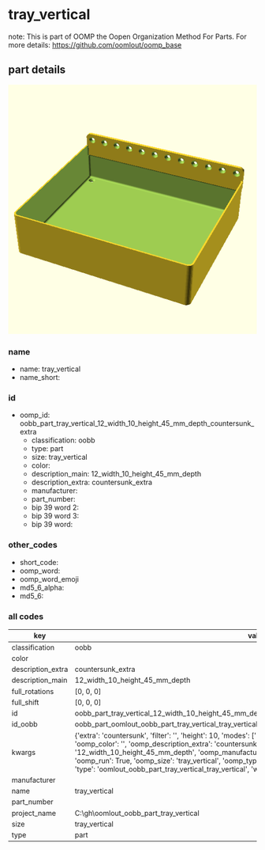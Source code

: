 # tray_vertical  

note: This is part of OOMP the Oopen Organization Method For Parts. For more details: https://github.com/oomlout/oomp_base

##  part details
  

[![](3dpr.png)](3dpr.png)





### name
* name: tray_vertical
* name_short: 
### id
* oomp_id: oobb_part_tray_vertical_12_width_10_height_45_mm_depth_countersunk_extra
  * classification: oobb
  * type: part
  * size: tray_vertical
  * color: 
  * description_main: 12_width_10_height_45_mm_depth
  * description_extra: countersunk_extra
  * manufacturer: 
  * part_number: 
  * bip 39 word 2: 
  * bip 39 word 3: 
  * bip 39 word: 

### other_codes
* short_code: 
* oomp_word: 
* oomp_word_emoji 
* md5_6_alpha: 
* md5_6: 









### all codes 
| key | value |  
| --- | --- |  
| classification | oobb |  
| color |  |  
| description_extra | countersunk_extra |  
| description_main | 12_width_10_height_45_mm_depth |  
| full_rotations | [0, 0, 0] |  
| full_shift | [0, 0, 0] |  
| id | oobb_part_tray_vertical_12_width_10_height_45_mm_depth_countersunk_extra |  
| id_oobb | oobb_part_oomlout_oobb_part_tray_vertical_tray_vertical_12_width_10_height_45_mm_depth_countersunk_extra |  
| kwargs | {'extra': 'countersunk', 'filter': '', 'height': 10, 'modes': ['3dpr'], 'navigation': True, 'oomp_classification': 'oobb', 'oomp_color': '', 'oomp_description_extra': 'countersunk_extra', 'oomp_description_main': '12_width_10_height_45_mm_depth', 'oomp_manufacturer': '', 'oomp_mode': 'oobb', 'oomp_part_number': '', 'oomp_run': True, 'oomp_size': 'tray_vertical', 'oomp_type': 'part', 'overwrite': False, 'thickness': 45, 'typ': 'all', 'type': 'oomlout_oobb_part_tray_vertical_tray_vertical', 'width': 12} |  
| manufacturer |  |  
| name | tray_vertical |  
| part_number |  |  
| project_name | C:\gh\oomlout_oobb_part_tray_vertical |  
| size | tray_vertical |  
| type | part |  
